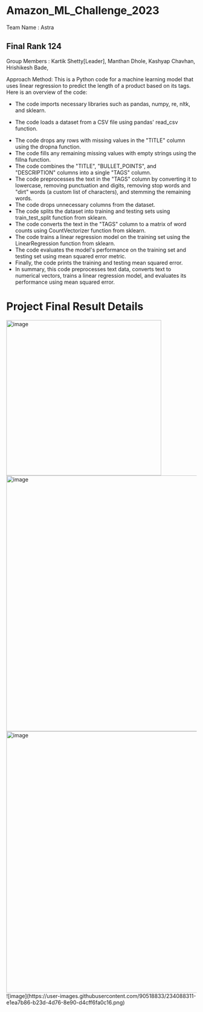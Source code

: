 # Amazon_ML_Challenge_2023
Team Name       : 	Astra
## Final Rank          124

Group Members : 
Kartik Shetty[Leader],
Manthan Dhole,
Kashyap Chavhan,
Hrishikesh Bade,

Approach Method:
This is a Python code for a machine learning model that uses linear regression to predict the length of a product based on its tags. Here is an overview of the code:

+ The code imports necessary libraries such as pandas, numpy, re, nltk, and sklearn.
- The code loads a dataset from a CSV file using pandas' read_csv function.
+ The code drops any rows with missing values in the "TITLE" column using the dropna function.
+ The code fills any remaining missing values with empty strings using the fillna function.
+ The code combines the "TITLE", "BULLET_POINTS", and "DESCRIPTION" columns into a single "TAGS" column.
+ The code preprocesses the text in the "TAGS" column by converting it to lowercase, removing punctuation and digits, removing stop words and "dirt" words (a custom list of characters), and stemming the remaining words.
+ The code drops unnecessary columns from the dataset.
+ The code splits the dataset into training and testing sets using train_test_split function from sklearn.
+ The code converts the text in the "TAGS" column to a matrix of word counts using CountVectorizer function from sklearn.
+ The code trains a linear regression model on the training set using the LinearRegression function from sklearn.
+ The code evaluates the model's performance on the training set and testing set using mean squared error metric.
+ Finally, the code prints the training and testing mean squared error.
+ In summary, this code preprocesses text data, converts text to numerical vectors, trains a linear regression model, and evaluates its performance using mean squared error.

# Project Final Result Details
<img width="410" alt="image" src="https://user-images.githubusercontent.com/90518833/234085796-81c9b08a-8086-4026-bc70-db40d6830f05.png">
<img width="675" alt="image" src="https://user-images.githubusercontent.com/90518833/234086089-13dea69d-a42b-4911-b6a1-57b675765c0d.png">
<img width="690" alt="image" src="https://user-images.githubusercontent.com/90518833/234086178-8d2ac519-6d49-4b2f-955a-5382c867d5fd.png">
![image](https://user-images.githubusercontent.com/90518833/234088311-e1ea7b86-b23d-4d76-8e90-d4cff6fa0c16.png)
